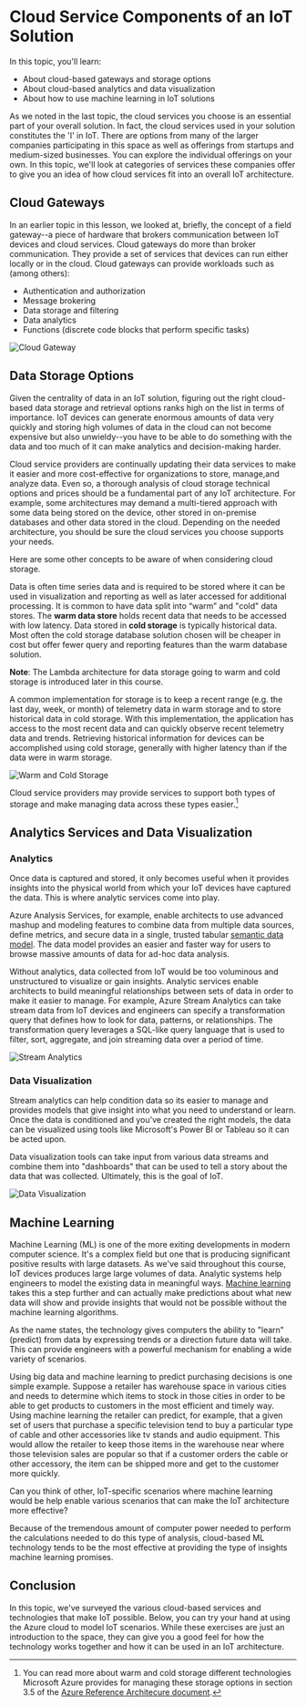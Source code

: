# Cloud Service Components of an IoT Solution

In this topic, you'll learn:

* About cloud-based gateways and storage options
* About cloud-based analytics and data visualization
* About how to use machine learning in IoT solutions

As we noted in the last topic, the cloud services you choose is an essential part of your overall solution. In fact, the cloud services used in your solution constitutes the 'I' in IoT. There are options from many of the larger companies participating in this space as well as offerings from startups and medium-sized businesses. You can explore the individual offerings on your own. In this topic, we'll look at categories of services these companies offer to give you an idea of how cloud services fit into an overall IoT architecture.

## Cloud Gateways

In an earlier topic in this lesson, we looked at, briefly, the concept of a field gateway--a piece of hardware that brokers communication between IoT devices and cloud services. Cloud gateways do more than broker communication. They provide a set of services that devices can run either locally or in the cloud. Cloud gateways can provide workloads such as (among others):

* Authentication and authorization
* Message brokering
* Data storage and filtering
* Data analytics
* Functions (discrete code blocks that perform specific tasks)

![Cloud Gateway](../../Linked_Image_Files/M01_L03_cloud_gateway.png "Cloud Gateway")

## Data Storage Options

Given the centrality of data in an IoT solution, figuring out the right cloud-based data storage and retrieval options ranks high on the list in terms of importance. IoT devices can generate enormous amounts of data very quickly and storing high volumes of data in the cloud can not become expensive but also unwieldy--you have to be able to do something with the data and too much of it can make analytics and decision-making harder.

Cloud service providers are continually updating their data services to make it easier and more cost-effective for organizations to store, manage,and analyze data. Even so, a thorough analysis of cloud storage technical options and prices should be a fundamental part of any IoT architecture. For example, some architectures may demand a multi-tiered approach with some data being stored on the device, other stored in on-premise databases and other data stored in the cloud. Depending on the needed architecture, you should be sure the cloud services you choose supports your needs.

Here are some other concepts to be aware of when considering cloud storage.

Data is often time series data and is required to be stored where it can be used in visualization and reporting as well as later accessed for additional processing. It is common to have data split into “warm” and "cold" data stores. The **warm data store** holds recent data that needs to be accessed with low latency. Data stored in **cold storage** is typically historical data. Most often the cold storage database solution chosen will be cheaper in cost but offer fewer query and reporting features than the warm database solution.

**Note**: The Lambda architecture for data storage going to warm and cold storage is introduced later in this course.

A common implementation for storage is to keep a recent range (e.g. the last day, week, or month) of telemetry data in warm storage and to store historical data in cold storage. With this implementation, the application has access to the most recent data and can quickly observe recent telemetry data and trends. Retrieving historical information for devices can be accomplished using cold storage, generally with higher latency than if the data were in warm storage.

![Warm and Cold Storage](../../Linked_Image_Files/M01_L03_warm-cold-storage.png "Warm and Cold Storage")

Cloud service providers may provide services to support both types of storage and make managing data across these types easier.[^1]

[^1]: You can read more about warm and cold storage different technologies Microsoft Azure provides for managing these storage options in section 3.5 of the [Azure Reference Architecure document](https://aka.ms/iotrefarchitecture).

## Analytics Services and Data Visualization

### Analytics

Once data is captured and stored, it only becomes useful when it provides insights into the physical world from which your IoT devices have captured the data. This is where analytic services come into play.

Azure Analysis Services, for example, enable architects to use advanced mashup and modeling features to combine data from multiple data sources, define metrics, and secure data in a single, trusted tabular [semantic data model](https://en.wikipedia.org/wiki/Semantic_data_model). The data model provides an easier and faster way for users to browse massive amounts of data for ad-hoc data analysis.

Without analytics, data collected from IoT would be too voluminous and unstructured to visualize or gain insights. Analytic services enable architects to build meaningful relationships between sets of data in order to make it easier to manage. For example, Azure Stream Analytics can take stream data from IoT devices and engineers can specify a transformation query that defines how to look for data, patterns, or relationships. The transformation query leverages a SQL-like query language that is used to filter, sort, aggregate, and join streaming data over a period of time.

![Stream Analytics](../../Linked_Image_Files/M01_L03_stream-analytics.png "Stream Analytics")

### Data Visualization

Stream analytics can help condition data so its easier to manage and provides models that give insight into what you need to understand or learn. Once the data is conditioned and you've created the right models, the data can be visualized using tools like Microsoft's Power BI or Tableau so it can be acted upon.

Data visualization tools can take input from various data streams and combine them into "dashboards" that can be used to tell a story about the data that was collected. Ultimately, this is the goal of IoT.

![Data Visualization](../../Linked_Image_Files/M01_L03_data-visualization.png "Data Visualization")

## Machine Learning

Machine Learning (ML) is one of the more exiting developments in modern computer science. It's a complex field but one that is producing significant positive results with large datasets. As we've said throughout this course, IoT devices produces large large volumes of data. Analytic systems help engineers to model the existing data in meaningful ways. [Machine learning](https://en.wikipedia.org/wiki/Machine_learning) takes this a step further and can actually make predictions about what new data will show and provide insights that would not be possible without the machine learning algorithms.

As the name states, the technology gives computers the ability to "learn" (predict) from data by expressing trends or a direction future data will take. This can provide engineers with a powerful mechanism for enabling a wide variety of scenarios.

Using big data and machine learning to predict purchasing decisions is one simple example. Suppose a retailer has warehouse space in various cities and needs to determine which items to stock in those cities in order to be able to get products to customers in the most efficient and timely way. Using machine learning the retailer can predict, for example, that a given set of users that purchase a specific television tend to buy a particular type of cable and other accessories like tv stands and audio equipment. This would allow the retailer to keep those items in the warehouse near where those television sales are popular so that if a customer orders the cable or other accessory, the item can be shipped more and get to the customer more quickly.

Can you think of other, IoT-specific scenarios where machine learning would be help enable various scenarios that can make the IoT architecture more effective?

Because of the tremendous amount of computer power needed to perform the calculations needed to do this type of analysis, cloud-based ML technology tends to be the most effective at providing the type of insights machine learning promises.

## Conclusion

In this topic, we've surveyed the various cloud-based services and technologies that make IoT possible. Below, you can try your hand at using the Azure cloud to model IoT scenarios. While these exercises are just an introduction to the space, they can give you a good feel for how the technology works together and how it can be used in an IoT architecture.
